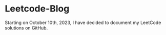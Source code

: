# Leetcode-Blog
Starting on October 10th, 2023, I have decided to document my LeetCode solutions on GitHub.

